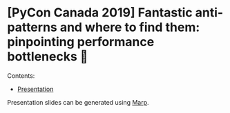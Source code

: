 # [PyCon Canada 2019] Fantastic anti-patterns and where to find them: pinpointing performance bottlenecks :dragon:

Contents:

* [Presentation](./presentation.md)

Presentation slides can be generated using [Marp](https://github.com/marp-team/marp).
